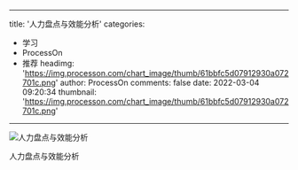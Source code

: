 
---
title: '人力盘点与效能分析'
categories: 
 - 学习
 - ProcessOn
 - 推荐
headimg: 'https://img.processon.com/chart_image/thumb/61bbfc5d07912930a072701c.png'
author: ProcessOn
comments: false
date: 2022-03-04 09:20:34
thumbnail: 'https://img.processon.com/chart_image/thumb/61bbfc5d07912930a072701c.png'
---

<div>   
<img class="thumb" alt="人力盘点与效能分析" src="https://img.processon.com/chart_image/thumb/61bbfc5d07912930a072701c.png" referrerpolicy="no-referrer">
<p>人力盘点与效能分析</p>  
</div>
            